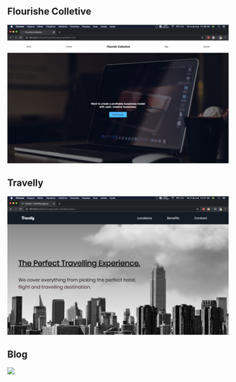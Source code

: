 ## Flourishe Colletive
<img src="./FlourisheCollective/example.png" />


## Travelly
<img src="./Travelly/example.png" />


## Blog
<img src="./Flexbox Blog/example.png" />